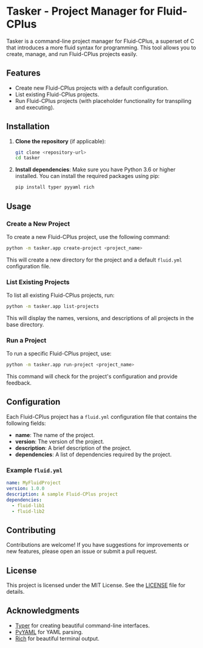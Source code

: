 # Tasker - Project Manager for Fluid-CPlus

Tasker is a command-line project manager for Fluid-CPlus, a superset of C that introduces a more fluid syntax for programming. This tool allows you to create, manage, and run Fluid-CPlus projects easily.

## Features

- Create new Fluid-CPlus projects with a default configuration.
- List existing Fluid-CPlus projects.
- Run Fluid-CPlus projects (with placeholder functionality for transpiling and executing).

## Installation

1. **Clone the repository** (if applicable):
   ```bash
   git clone <repository-url>
   cd tasker
   ```

2. **Install dependencies**:
   Make sure you have Python 3.6 or higher installed. You can install the required packages using pip:
   ```bash
   pip install typer pyyaml rich
   ```

## Usage

### Create a New Project

To create a new Fluid-CPlus project, use the following command:

```bash
python -m tasker.app create-project <project_name>
```

This will create a new directory for the project and a default `fluid.yml` configuration file.

### List Existing Projects

To list all existing Fluid-CPlus projects, run:

```bash
python -m tasker.app list-projects
```

This will display the names, versions, and descriptions of all projects in the base directory.

### Run a Project

To run a specific Fluid-CPlus project, use:

```bash
python -m tasker.app run-project <project_name>
```

This command will check for the project's configuration and provide feedback.

## Configuration

Each Fluid-CPlus project has a `fluid.yml` configuration file that contains the following fields:

- **name**: The name of the project.
- **version**: The version of the project.
- **description**: A brief description of the project.
- **dependencies**: A list of dependencies required by the project.

### Example `fluid.yml`

```yaml
name: MyFluidProject
version: 1.0.0
description: A sample Fluid-CPlus project
dependencies:
  - fluid-lib1
  - fluid-lib2
```

## Contributing

Contributions are welcome! If you have suggestions for improvements or new features, please open an issue or submit a pull request.

## License

This project is licensed under the MIT License. See the [LICENSE](LICENSE) file for details.

## Acknowledgments

- [Typer](https://typer.tiangolo.com/) for creating beautiful command-line interfaces.
- [PyYAML](https://pyyaml.org/) for YAML parsing.
- [Rich](https://rich.readthedocs.io/en/stable/) for beautiful terminal output.
